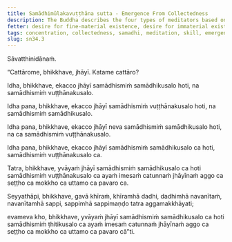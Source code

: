 ```yaml
---
title: Samādhimūlakavuṭṭhāna sutta - Emergence From Collectedness
description: The Buddha describes the four types of meditators based on their skill in collectedness and in the emergence from collectedness.
fetter: desire for fine-material existence, desire for immaterial existence, conceit, restlessness, ignorance
tags: concentration, collectedness, samadhi, meditation, skill, emergence, sn,sn22-34,sn34
slug: sn34.3
---
```


Sāvatthinidānaṁ.

“Cattārome, bhikkhave, jhāyī. Katame cattāro?

Idha, bhikkhave, ekacco jhāyī samādhismiṁ samādhikusalo hoti, na samādhismiṁ vuṭṭhānakusalo.

Idha pana, bhikkhave, ekacco jhāyī samādhismiṁ vuṭṭhānakusalo hoti, na samādhismiṁ samādhikusalo.

Idha pana, bhikkhave, ekacco jhāyī neva samādhismiṁ samādhikusalo hoti, na ca samādhismiṁ vuṭṭhānakusalo.

Idha pana, bhikkhave, ekacco jhāyī samādhismiṁ samādhikusalo ca hoti, samādhismiṁ vuṭṭhānakusalo ca.

Tatra, bhikkhave, yvāyaṁ jhāyī samādhismiṁ samādhikusalo ca hoti samādhismiṁ vuṭṭhānakusalo ca ayaṁ imesaṁ catunnaṁ jhāyīnaṁ aggo ca seṭṭho ca mokkho ca uttamo ca pavaro ca.

Seyyathāpi, bhikkhave, gavā khīraṁ, khīramhā dadhi, dadhimhā navanītaṁ, navanītamhā sappi, sappimhā sappimaṇḍo tatra aggamakkhāyati;

evameva kho, bhikkhave, yvāyaṁ jhāyī samādhismiṁ samādhikusalo ca hoti samādhismiṁ ṭhitikusalo ca ayaṁ imesaṁ catunnaṁ jhāyīnaṁ aggo ca seṭṭho ca mokkho ca uttamo ca pavaro cā”ti.

